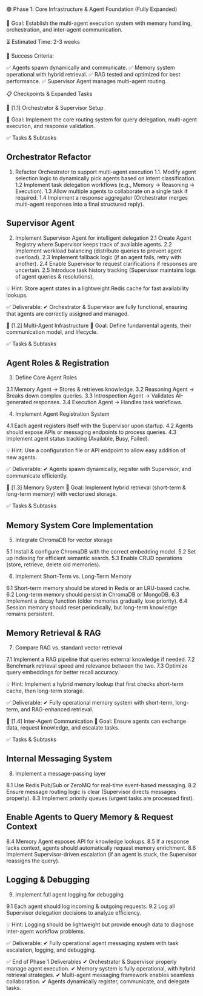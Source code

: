🟢 Phase 1: Core Infrastructure & Agent Foundation (Fully Expanded)

🔹 Goal: Establish the multi-agent execution system with memory handling, orchestration, and inter-agent communication.

⏳ Estimated Time: 2-3 weeks

🎯 Success Criteria:

✅ Agents spawn dynamically and communicate.
✅ Memory system operational with hybrid retrieval.
✅ RAG tested and optimized for best performance.
✅ Supervisor Agent manages multi-agent routing.

📋 Checkpoints & Expanded Tasks

📌 [1.1] Orchestrator & Supervisor Setup

🔹 Goal: Implement the core routing system for query delegation, multi-agent execution, and response validation.

✅ Tasks & Subtasks

## Orchestrator Refactor
 1. Refactor Orchestrator to support multi-agent execution
   1.1. Modify agent selection logic to dynamically pick agents based on intent classification.
   1.2 Implement task delegation workflows (e.g., Memory → Reasoning → Execution).
   1.3 Allow multiple agents to collaborate on a single task if required.
   1.4 Implement a response aggregator (Orchestrator merges multi-agent responses into a final structured reply).

## Supervisor Agent
 2. Implement Supervisor Agent for intelligent delegation
   2.1 Create Agent Registry where Supervisor keeps track of available agents.
   2.2 Implement workload balancing (distribute queries to prevent agent overload).
   2.3 Implement fallback logic (if an agent fails, retry with another).
   2.4 Enable Supervisor to request clarifications if responses are uncertain.
   2.5 Introduce task history tracking (Supervisor maintains logs of agent queries & resolutions).

💡 Hint: Store agent states in a lightweight Redis cache for fast availability lookups.

✅ Deliverable:
✔ Orchestrator & Supervisor are fully functional, ensuring that agents are correctly assigned and managed.

📌 [1.2] Multi-Agent Infrastructure
🔹 Goal: Define fundamental agents, their communication model, and lifecycle.

✅ Tasks & Subtasks

## Agent Roles & Registration
 3. Define Core Agent Roles

   3.1 Memory Agent → Stores & retrieves knowledge.
   3.2 Reasoning Agent → Breaks down complex queries.
   3.3 Introspection Agent → Validates AI-generated responses.
   3.4 Execution Agent → Handles task workflows.
 
 4. Implement Agent Registration System

   4.1 Each agent registers itself with the Supervisor upon startup.
   4.2 Agents should expose APIs or messaging endpoints to process queries.
   4.3 Implement agent status tracking (Available, Busy, Failed).

💡 Hint: Use a configuration file or API endpoint to allow easy addition of new agents.

✅ Deliverable:
✔ Agents spawn dynamically, register with Supervisor, and communicate efficiently.

📌 [1.3] Memory System
🔹 Goal: Implement hybrid retrieval (short-term & long-term memory) with vectorized storage.

✅ Tasks & Subtasks

## Memory System Core Implementation
 5. Integrate ChromaDB for vector storage

   5.1 Install & configure ChromaDB with the correct embedding model.
   5.2 Set up indexing for efficient semantic search.
   5.3 Enable CRUD operations (store, retrieve, delete old memories).
 
 6. Implement Short-Term vs. Long-Term Memory

   6.1 Short-term memory should be stored in Redis or an LRU-based cache.
   6.2 Long-term memory should persist in ChromaDB or MongoDB.
   6.3 Implement a decay function (older memories gradually lose priority).
   6.4 Session memory should reset periodically, but long-term knowledge remains persistent.

## Memory Retrieval & RAG
 7. Compare RAG vs. standard vector retrieval

   7.1 Implement a RAG pipeline that queries external knowledge if needed.
   7.2 Benchmark retrieval speed and relevance between the two.
   7.3 Optimize query embeddings for better recall accuracy.

💡 Hint: Implement a hybrid memory lookup that first checks short-term cache, then long-term storage.

✅ Deliverable:
✔ Fully operational memory system with short-term, long-term, and RAG-enhanced retrieval.

📌 [1.4] Inter-Agent Communication
🔹 Goal: Ensure agents can exchange data, request knowledge, and escalate tasks.

✅ Tasks & Subtasks

## Internal Messaging System
 8. Implement a message-passing layer

   8.1 Use Redis Pub/Sub or ZeroMQ for real-time event-based messaging.
   8.2 Ensure message routing logic is clear (Supervisor directs messages properly).
   8.3 Implement priority queues (urgent tasks are processed first).

## Enable Agents to Query Memory & Request Context

   8.4 Memory Agent exposes API for knowledge lookups.
   8.5 If a response lacks context, agents should automatically request memory enrichment.
   8.6 Implement Supervisor-driven escalation (if an agent is stuck, the Supervisor reassigns the query).

## Logging & Debugging
 9. Implement full agent logging for debugging

   9.1 Each agent should log incoming & outgoing requests.
   9.2 Log all Supervisor delegation decisions to analyze efficiency.

💡 Hint: Logging should be lightweight but provide enough data to diagnose inter-agent workflow problems.

✅ Deliverable:
✔ Fully operational agent messaging system with task escalation, logging, and debugging.

✅ End of Phase 1 Deliverables
✔ Orchestrator & Supervisor properly manage agent execution.
✔ Memory system is fully operational, with hybrid retrieval strategies.
✔ Multi-agent messaging framework enables seamless collaboration.
✔ Agents dynamically register, communicate, and delegate tasks.